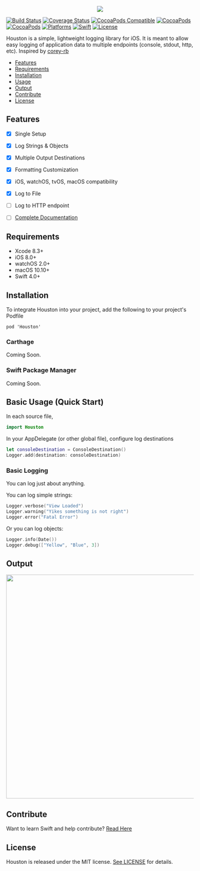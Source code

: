 <p align="center">
  <img src="https://imgur.com/RBbeVa2.png"/>
</p>

[![Build Status](https://travis-ci.org/RudyB/Houston.svg?branch=master)](https://travis-ci.org/RudyB/Houston)
[![Coverage Status](https://coveralls.io/repos/github/RudyB/Houston/badge.svg?branch=master)](https://coveralls.io/github/RudyB/Houston?branch=master)
[![CocoaPods Compatible](https://img.shields.io/cocoapods/v/Houston.svg)](https://cocoapods.org/pods/Houston)
[![CocoaPods](https://img.shields.io/cocoapods/dt/Houston.svg)](https://cocoapods.org/pods/Houston)
[![CocoaPods](https://img.shields.io/cocoapods/at/Houston.svg)](https://cocoapods.org/pods/Houston)
[![Platforms](https://img.shields.io/cocoapods/p/Houston.svg?style=flat)](https://cocoapods.org/pods/Houston)
[![Swift](http://img.shields.io/badge/swift-4.0-brightgreen.svg)](https://cocoapods.org/pods/Houston)
[![License](https://img.shields.io/cocoapods/l/Houston.svg?style=flat)](#license)




Houston is a simple, lightweight logging library for iOS. It is meant to allow easy logging of application data to multiple endpoints (console, stdout, http, etc).
Inspired by [corey-rb](https://github.com/corey-rb)

- [Features](#features)
- [Requirements](#requirements)
- [Installation](#installation)
- [Usage](#usage)
- [Output](#output)
- [Contribute](#contribute)
- [License](#license)



## Features
- [x] Single Setup
- [x] Log Strings & Objects
- [x] Multiple Output Destinations
- [x] Formatting Customization
- [x] iOS, watchOS, tvOS, macOS compatibility
- [x] Log to File
- [ ] Log to HTTP endpoint
- [ ] [Complete Documentation](http://cocoadocs.org/docsets/Houston)


## Requirements
* Xcode 8.3+
* iOS 8.0+
* watchOS 2.0+
* macOS 10.10+
* Swift 4.0+


## Installation

To integrate Houston into your project, add the following to your project's Podfile

`pod 'Houston'`

### Carthage
Coming Soon.

### Swift Package Manager
Coming Soon.

<a name="usage"></a>
## Basic Usage (Quick Start)

In each source file,
```swift
import Houston
```

In your AppDelegate (or other global file), configure log destinations
```swift
let consoleDestination = ConsoleDestination()
Logger.add(destination: consoleDestination)
```

### Basic Logging
You can log just about anything.

You can log simple strings:

```swift
Logger.verbose("View Loaded")
Logger.warning("Yikes something is not right")
Logger.error("Fatal Error")
```

Or you can log objects:
```swift
Logger.info(Date())
Logger.debug(["Yellow", "Blue", 3])
```

## Output
<img src="https://imgur.com/0orGsD3.png" width="600px"/>

## Contribute
Want to learn Swift and help contribute? [Read Here](https://github.com/RudyB/Houston/blob/master/CONTRIBUTING.md)

## License
Houston is released under the MIT license. [See LICENSE](https://github.com/RudyB/Houston/blob/master/LICENSE) for details.
